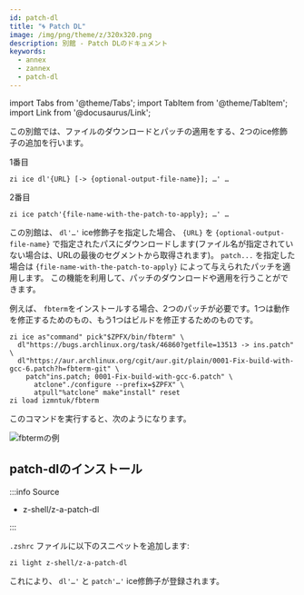 ```yaml
---
id: patch-dl
title: "🌀 Patch DL"
image: /img/png/theme/z/320x320.png
description: 別館 - Patch DLのドキュメント
keywords:
  - annex
  - zannex
  - patch-dl
---
```


<!-- @format -->

import Tabs from '@theme/Tabs'; import TabItem from '@theme/TabItem'; import Link from '@docusaurus/Link';

この別館では、ファイルのダウンロードとパッチの適用をする、2つのice修飾子の追加を行います。

1番目

```shell
zi ice dl'{URL} [-> {optional-output-file-name}]; …' …
```

2番目

```shell
zi ice patch'{file-name-with-the-patch-to-apply}; …' …
```

この別館は、 `dl'…'` ice修飾子を指定した場合、 `{URL}` を `{optional-output-file-name}` で指定されたパスにダウンロードします(ファイル名が指定されていない場合は、URLの最後のセグメントから取得されます)。 `patch...` を指定した場合は `{file-name-with-the-patch-to-apply}` によって与えられたパッチを適用します。 この機能を利用して、パッチのダウンロードや適用を行うことができます。

例えば、 `fbterm`をインストールする場合、2つのパッチが必要です。1つは動作を修正するためのもの、もう1つはビルドを修正するためのものです。

```shell showLineNumbers
zi ice as"command" pick"$ZPFX/bin/fbterm" \
  dl"https://bugs.archlinux.org/task/46860?getfile=13513 -> ins.patch" \
  dl"https://aur.archlinux.org/cgit/aur.git/plain/0001-Fix-build-with-gcc-6.patch?h=fbterm-git" \
    patch"ins.patch; 0001-Fix-build-with-gcc-6.patch" \
      atclone"./configure --prefix=$ZPFX" \
      atpull"%atclone" make"install" reset
zi load izmntuk/fbterm
```

このコマンドを実行すると、次のようになります。

![fbtermの例](https://raw.githubusercontent.com/z-shell/z-a-patch-dl/main/docs/images/fbterm-ex.png#center)

## patch-dlのインストール

:::info Source

- <Link className="github-link" href="https://github.com/z-shell/z-a-patch-dl">z-shell/z-a-patch-dl</Link>

:::

<Tabs>
  <TabItem value="default" label="Default" default>

`.zshrc` ファイルに以下のスニペットを追加します:

```shell
zi light z-shell/z-a-patch-dl
```

</TabItem>
</Tabs>

これにより、 `dl'…'` と `patch'…'` ice修飾子が登録されます。
